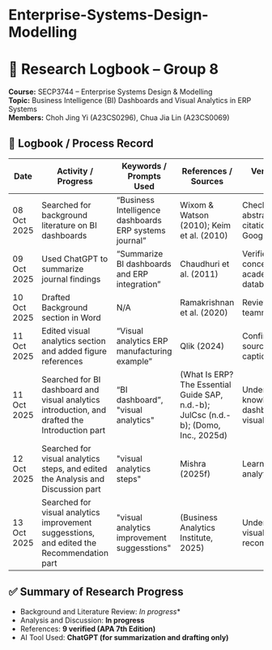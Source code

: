 # Enterprise-Systems-Design-Modelling

# 📘 Research Logbook – Group 8  
**Course:** SECP3744 – Enterprise Systems Design & Modelling  
**Topic:** Business Intelligence (BI) Dashboards and Visual Analytics in ERP Systems  
**Members:** Choh Jing Yi (A23CS0296), Chua Jia Lin (A23CS0069)  

## 🧾 Logbook / Process Record

| Date | Activity / Progress | Keywords / Prompts Used | References / Sources | Verification / Notes |
|------|---------------------|--------------------------|----------------------|----------------------|
| 08 Oct 2025 | Searched for background literature on BI dashboards | “Business Intelligence dashboards ERP systems journal” | Wixom & Watson (2010); Keim et al. (2010) | Checked abstracts and citation count on Google Scholar |
| 09 Oct 2025 | Used ChatGPT to summarize journal findings | “Summarize BI dashboards and ERP integration” | Chaudhuri et al. (2011) | Verified key concepts with academic database |
| 10 Oct 2025 | Drafted Background section in Word | N/A | Ramakrishnan et al. (2020) | Reviewed by teammate |
| 11 Oct 2025 | Edited visual analytics section and added figure references | “Visual analytics ERP manufacturing example” | Qlik (2024) | Confirmed figure source and caption accuracy |
| 11 Oct 2025 | Searched for BI dashboard and visual analytics introduction, and drafted the Introduction part | “BI dashboard”, "visual analytics" | (What Is ERP? The Essential Guide SAP, n.d.-b); JulCsc (n.d.-b); (Domo, Inc., 2025d) | Understand basic knowledge of BI dashboard and visual analytics |
| 12 Oct 2025 | Searched for visual analytics steps, and edited the Analysis and Discussion part | "visual analytics steps" | Mishra (2025f) | Learned visual analytics steps |
| 13 Oct 2025 | Searched for visual analytics improvement suggesstions, and edited the Recommendation part | "visual analytics improvement suggesstions" | (Business Analytics Institute, 2025) | Understand visual analytics recommendations |

## ✅ Summary of Research Progress
- Background and Literature Review: *In progress**
- Analysis and Discussion: **In progress**
- References: **9 verified (APA 7th Edition)**
- AI Tool Used: **ChatGPT (for summarization and drafting only)**
